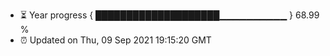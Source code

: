 - ⏳ Year progress { ████████████████████▁▁▁▁▁▁▁▁▁▁ } 68.99 %
- ⏰ Updated on Thu, 09 Sep 2021 19:15:20 GMT

